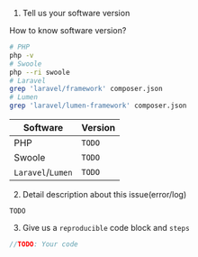 1. Tell us your software version

How to know software version?

```Bash
# PHP
php -v
# Swoole
php --ri swoole
# Laravel
grep 'laravel/framework' composer.json
# Lumen
grep 'laravel/lumen-framework' composer.json
```

| Software | Version |
| --------- | --------- |
| PHP | `TODO` |
| Swoole | `TODO` |
| `Laravel`/`Lumen` | `TODO` |

2. Detail description about this issue(error/log)

`TODO`

3. Give us a `reproducible` code block and `steps`

```PHP
//TODO: Your code
```
